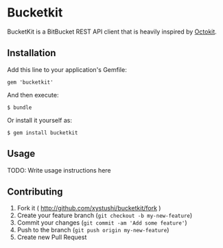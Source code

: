 # Bucketkit

BucketKit is a BitBucket REST API client that is heavily inspired by [Octokit](octokit.github.io).

## Installation

Add this line to your application's Gemfile:

    gem 'bucketkit'

And then execute:

    $ bundle

Or install it yourself as:

    $ gem install bucketkit

## Usage

TODO: Write usage instructions here

## Contributing

1. Fork it ( http://github.com/xystushi/bucketkit/fork )
2. Create your feature branch (`git checkout -b my-new-feature`)
3. Commit your changes (`git commit -am 'Add some feature'`)
4. Push to the branch (`git push origin my-new-feature`)
5. Create new Pull Request
